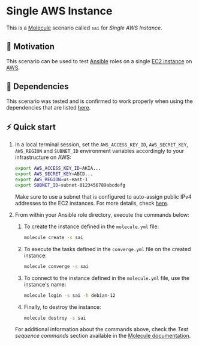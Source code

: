 # Single AWS Instance

This is a [Molecule][01] scenario called `sai` for *Single AWS Instance*.

## 🚀 Motivation

This scenario can be used to test [Ansible][02] roles on a single [EC2 instance][03] on [AWS][04].

## 🧰 Dependencies

This scenario was tested and is confirmed to work properly when using the dependencies that are listed [here][05].

## ⚡ Quick start

1. In a local terminal session, set the `AWS_ACCESS_KEY_ID`, `AWS_SECRET_KEY`, `AWS_REGION` and `SUBNET_ID` environment variables accordingly to your infrastructure on AWS:

    ```bash
    export AWS_ACCESS_KEY_ID=AKIA...
    export AWS_SECRET_KEY=ABCD...
    export AWS_REGION=us-east-1
    export SUBNET_ID=subnet-0123456789abcdefg
    ```

    Make sure to use a subnet that is configured to auto-assign public IPv4 addresses to the EC2 instances. For more details, check [here][06].

1. From within your Ansible role directory, execute the commands below:

    1. To create the instance defined in the `molecule.yml` file:

        ```bash
        molecule create -s sai
        ```

    1. To execute the tasks defined in the `converge.yml` file on the created instance:

        ```bash
        molecule converge -s sai
        ```

    1. To connect to the instance defined in the `molecule.yml` file, use the instance's name:

        ```bash
        molecule login -s sai -h debian-12
        ```

    1. Finally, to destroy the instance:

        ```bash
        molecule destroy -s sai
        ```

    For additional information about the commands above, check the *Test sequence commands* section available in the [Molecule documentation][07].

[01]: https://ansible.readthedocs.io/projects/molecule/
[02]: https://www.ansible.com/
[03]: https://aws.amazon.com/ec2/
[04]: https://aws.amazon.com/
[05]: https://github.com/fernandobohrer/ansible-venv
[06]: https://docs.aws.amazon.com/vpc/latest/userguide/modify-subnets.html#subnet-public-ip
[07]: https://ansible.readthedocs.io/projects/molecule/usage/#test-sequence-commands

